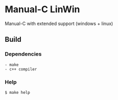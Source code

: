 Manual-C LinWin
===============
Manual-C with extended support (windows + linux)

Build
-----
### Dependencies
    - make
    - c++ compiler

### Help
    $ make help

